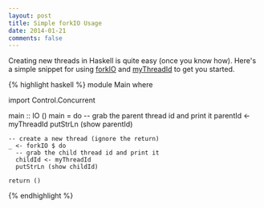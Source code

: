 ```yaml
---
layout: post
title: Simple forkIO Usage
date: 2014-01-21
comments: false
---
```


Creating new threads in Haskell is quite easy (once you know how). Here's a simple snippet for using [forkIO](http://hackage.haskell.org/package/base-4.6.0.1/docs/Control-Concurrent.html#v:forkIO) and [myThreadId](http://hackage.haskell.org/package/base-4.6.0.1/docs/Control-Concurrent.html#v:myThreadId) to get you started.

{% highlight haskell %}
module Main where

import Control.Concurrent

main :: IO ()
main = do
    -- grab the parent thread id and print it
    parentId <- myThreadId
    putStrLn (show parentId)
    
    -- create a new thread (ignore the return)
    _ <- forkIO $ do
      -- grab the child thread id and print it
      childId <- myThreadId
      putStrLn (show childId)
      
    return ()
{% endhighlight %}
